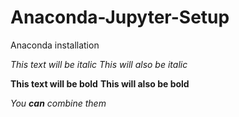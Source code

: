 # Anaconda-Jupyter-Setup
Anaconda installation

*This text will be italic*
_This will also be italic_

**This text will be bold**
__This will also be bold__

_You **can** combine them_

